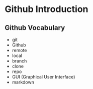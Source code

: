 # Github Introduction

## Github Vocabulary
- git
- Github
- remote
- local
- branch
- clone
- repo
- GUI (Graphical User Interface)
- markdown
